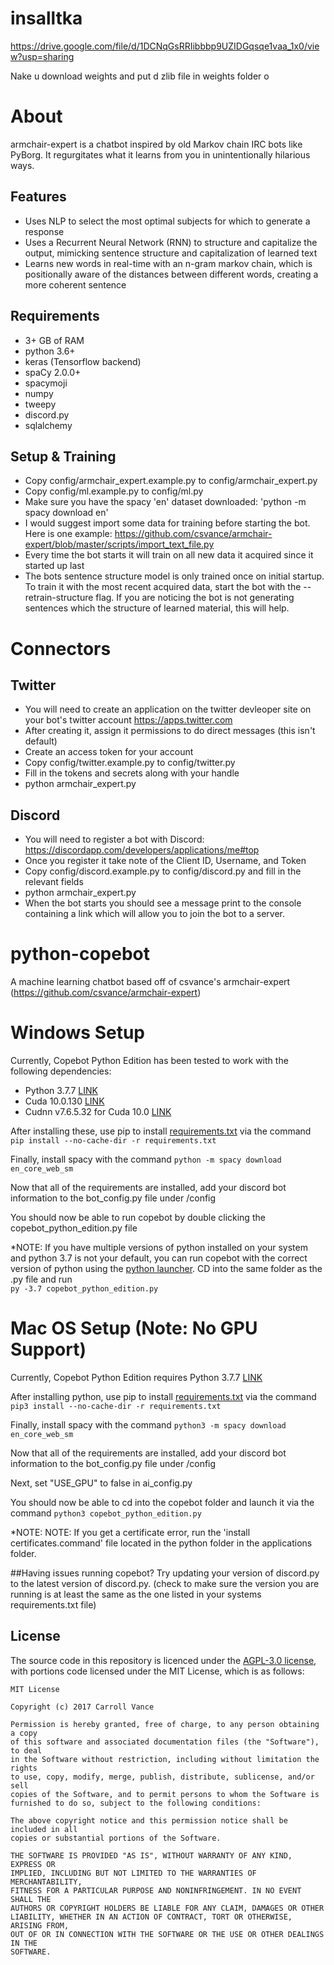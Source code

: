# insalltka

https://drive.google.com/file/d/1DCNqGsRRIibbbp9UZIDGqsqe1vaa_1x0/view?usp=sharing

Nake u download weights and put d zlib file in weights folder o

# About
armchair-expert is a chatbot inspired by old Markov chain IRC bots like PyBorg. It regurgitates what it learns from you in unintentionally hilarious ways.

## Features
- Uses NLP to select the most optimal subjects for which to generate a response
- Uses a Recurrent Neural Network (RNN) to structure and capitalize the output, mimicking sentence structure and capitalization of learned text
- Learns new words in real-time with an n-gram markov chain, which is positionally aware of the distances between different words, creating a more coherent sentence

## Requirements
- 3+ GB of RAM
- python 3.6+
- keras (Tensorflow backend)
- spaCy 2.0.0+
- spacymoji
- numpy
- tweepy
- discord.py
- sqlalchemy

## Setup & Training
- Copy config/armchair_expert.example.py to config/armchair_expert.py
- Copy config/ml.example.py to config/ml.py
- Make sure you have the spacy 'en' dataset downloaded: 'python -m spacy download en'
- I would suggest import some data for training before starting the bot. Here is one example: https://github.com/csvance/armchair-expert/blob/master/scripts/import_text_file.py
- Every time the bot starts it will train on all new data it acquired since it started up last
- The bots sentence structure model is only trained once on initial startup. To train it with the most recent acquired data, start the bot with the --retrain-structure flag. If you are noticing the bot is not generating sentences which the structure of learned material, this will help.

# Connectors
## Twitter
- You will need to create an application on the twitter devleoper site on your bot's twitter account https://apps.twitter.com
- After creating it, assign it permissions to do direct messages (this isn't default)
- Create an access token for your account
- Copy config/twitter.example.py to config/twitter.py
- Fill in the tokens and secrets along with your handle
- python armchair_expert.py

## Discord
- You will need to register a bot with Discord: https://discordapp.com/developers/applications/me#top
- Once you register it take note of the Client ID, Username, and Token
- Copy config/discord.example.py to config/discord.py and fill in the relevant fields
- python armchair_expert.py
- When the bot starts you should see a message print to the console containing a link which will allow you to join the bot to a server.

# python-copebot
A machine learning chatbot based off of csvance's armchair-expert (https://github.com/csvance/armchair-expert)

# Windows Setup
Currently, Copebot Python Edition has been tested to work with the following dependencies:
- Python 3.7.7 [LINK](https://www.python.org/downloads/release/python-377/)
- Cuda 10.0.130 [LINK](https://developer.nvidia.com/cuda-10.0-download-archive)
- Cudnn v7.6.5.32 for Cuda 10.0 [LINK](https://developer.nvidia.com/rdp/cudnn-download#a-collapse765-10)

After installing these, use pip to install [requirements.txt](https://gist.githubusercontent.com/collectioncard/ec212a338400b003a72a6ac7d75d3fc7/raw/c7e354204dcaa59f458b8beff5f24f460d9632bb/requirements.txt) via the command ``pip install --no-cache-dir -r requirements.txt``

Finally, install spacy with the command ``python -m spacy download en_core_web_sm``

Now that all of the requirements are installed, add your discord bot information to the bot_config.py file under /config

You should now be able to run copebot by double clicking the copebot_python_edition.py file

\*NOTE: If you have multiple versions of python installed on your system and python 3.7 is not your default, you can run copebot with the correct version of python using the [python launcher](https://docs.python.org/3/using/windows.html#launcher). CD into the same folder as the .py file and run   
`py -3.7 copebot_python_edition.py`

# Mac OS Setup (Note: No GPU Support)
Currently, Copebot Python Edition requires Python 3.7.7 [LINK](https://www.python.org/downloads/release/python-377/)

After installing python, use pip to install [requirements.txt](https://gist.githubusercontent.com/collectioncard/130e0fa0c626020e32611c1c8d18366a/raw/0f05c35f71b6641785b2f93c266803e382f378ac/requirements.txt) via the command ``pip3 install --no-cache-dir -r requirements.txt``

Finally, install spacy with the command ``python3 -m spacy download en_core_web_sm``

Now that all of the requirements are installed, add your discord bot information to the bot_config.py file under /config
   
   Next, set "USE_GPU" to false in ai_config.py

You should now be able to cd into the copebot folder and launch it via the command `python3 copebot_python_edition.py`

\*NOTE: NOTE: If you get a certificate error, run the 'install certificates.command' file located in the python folder in the applications folder. 



##Having issues running copebot?
Try updating your version of discord.py to the latest version of discord.py. (check to make sure the version you are running is at least the same as the one listed in your systems requirements.txt file)

## License
The source code in this repository is licenced under the [AGPL-3.0 license](LICENSE), with portions code licensed under the MIT License, which is as follows:
```
MIT License

Copyright (c) 2017 Carroll Vance

Permission is hereby granted, free of charge, to any person obtaining a copy
of this software and associated documentation files (the "Software"), to deal
in the Software without restriction, including without limitation the rights
to use, copy, modify, merge, publish, distribute, sublicense, and/or sell
copies of the Software, and to permit persons to whom the Software is
furnished to do so, subject to the following conditions:

The above copyright notice and this permission notice shall be included in all
copies or substantial portions of the Software.

THE SOFTWARE IS PROVIDED "AS IS", WITHOUT WARRANTY OF ANY KIND, EXPRESS OR
IMPLIED, INCLUDING BUT NOT LIMITED TO THE WARRANTIES OF MERCHANTABILITY,
FITNESS FOR A PARTICULAR PURPOSE AND NONINFRINGEMENT. IN NO EVENT SHALL THE
AUTHORS OR COPYRIGHT HOLDERS BE LIABLE FOR ANY CLAIM, DAMAGES OR OTHER
LIABILITY, WHETHER IN AN ACTION OF CONTRACT, TORT OR OTHERWISE, ARISING FROM,
OUT OF OR IN CONNECTION WITH THE SOFTWARE OR THE USE OR OTHER DEALINGS IN THE
SOFTWARE.
```
